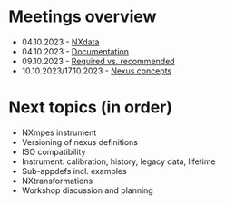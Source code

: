 # Meetings overview

- 04.10.2023 - [NXdata](2023-10-04_NXdata.md)
- 04.10.2023 - [Documentation](2023-10-04_documentation.md)
- 09.10.2023 - [Required vs. recommended](2023-10-09_required_recommended.md)
- 10.10.2023/17.10.2023 - [Nexus concepts](2023-10-10_nexus_concepts.md)

# Next topics (in order)

- NXmpes instrument
- Versioning of nexus definitions
- ISO compatibility
- Instrument: calibration, history, legacy data, lifetime
- Sub-appdefs incl. examples
- NXtransformations
- Workshop discussion and planning